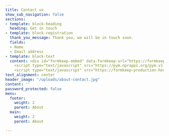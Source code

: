 ```yaml
---
title: Contact us
show_sub_navigation: false
sections:
- template: block-heading
  heading: Get in touch
- template: block-registration
  thank_you_message: Thank you, we will be in touch soon.
  fields:
  - Name
  - Email address
- template: block-text
  content: <div id="formkeep-embed" data-formkeep-url="https://formkeep.com/p/c58f23e034e1487f9f963257cec69751?embedded=1"></div>
    <script type="text/javascript" src="https://pym.nprapps.org/pym.v1.min.js"></script>
    <script type="text/javascript" src="https://formkeep-production-herokuapp-com.global.ssl.fastly.net/formkeep-embed.js"></script>
text_alignment: center
header_image: "/uploads/about-contact.jpg"
content: ''
password_protected: false
menu:
  footer:
    weight: 2
    parent: About
  main:
    weight: 2
    parent: About

---
```

